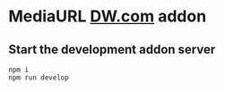# MediaURL [DW.com](https://www.dw.com/) addon

## Start the development addon server

```shell
npm i
npm run develop
```
